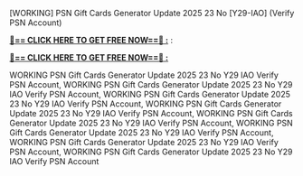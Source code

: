 [WORKING] PSN Gift Cards Generator Update 2025 23 No [Y29-IAO] (Verify PSN Account)

**[🔴== CLICK HERE TO GET FREE NOW==🔴 :](https://oercommons.s3.amazonaws.com/media/courseware/relatedresource/file/all-zit.html)**
:

**[🔴== CLICK HERE TO GET FREE NOW==🔴 :](https://oercommons.s3.amazonaws.com/media/courseware/relatedresource/file/gift-zit.html)**

 WORKING PSN Gift Cards Generator Update 2025 23 No Y29 IAO Verify PSN Account, WORKING PSN Gift Cards Generator Update 2025 23 No Y29 IAO Verify PSN Account, WORKING PSN Gift Cards Generator Update 2025 23 No Y29 IAO Verify PSN Account, WORKING PSN Gift Cards Generator Update 2025 23 No Y29 IAO Verify PSN Account, WORKING PSN Gift Cards Generator Update 2025 23 No Y29 IAO Verify PSN Account, WORKING PSN Gift Cards Generator Update 2025 23 No Y29 IAO Verify PSN Account, WORKING PSN Gift Cards Generator Update 2025 23 No Y29 IAO Verify PSN Account, WORKING PSN Gift Cards Generator Update 2025 23 No Y29 IAO Verify PSN Account
